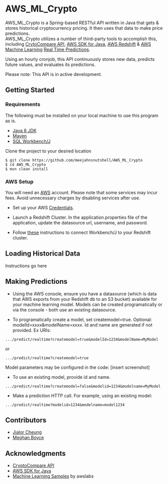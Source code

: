 # AWS_ML_Crypto

AWS_ML_Crypto is a Spring-based RESTful API written in Java that gets & stores historical cryptocurrency pricing. It then
uses that data to make price predictions.  
AWS_ML_Crypto utilizes a number of third-party tools to accomplish this, including [CrytoCompare API](https://www.cryptocompare.com/api/#), [AWS SDK for Java](https://aws.amazon.com/sdk-for-java/), [AWS Redshift](hhttps://aws.amazon.com/redshift/) & [AWS Machine Learning](https://aws.amazon.com/machine-learning/) [Real Time Predictions](https://docs.aws.amazon.com/machine-learning/latest/dg/requesting-real-time-predictions.html).

Using an hourly cronjob, this API continuously stores new data, predicts future values, and evaluates its predictions.

Please note: This API is in active development.
 
## Getting Started

### Requirements
The following must be installed on your local machine to use this program as is.
* [Java 8 JDK](http://www.oracle.com/technetwork/java/javase/downloads/jdk8-downloads-2133151.html)
* [Maven](https://maven.apache.org/download.cgi)
* [SQL Workbench/J](http://www.sql-workbench.net/downloads.html)

Clone the project to your desired location

```
$ git clone https://github.com/meejahnsnutshell/AWS_ML_Crypto
$ cd AWS_ML_Crypto
$ mvn clean install
```
### AWS Setup

You will need an [AWS](https://maven.apache.org/download.cgi) account. Please note that some services may incur fees. 
Avoid unnecessary charges by disabling services after use.

* Set up your AWS [Credentials](https://docs.aws.amazon.com/sdk-for-java/v1/developer-guide/credentials.html).

* Launch a Redshift Cluster. In the application.properties file of the application, update the datasource url, username, 
and password.

* Follow [these](https://docs.aws.amazon.com/redshift/latest/mgmt/connecting-using-workbench.html) instructions to connect 
Workbench/J to your Redshift cluster.

## Loading Historical Data


Instructions go here

## Making Predictions

* Using the AWS console, ensure you have a datasource (which is data that AWS exports from your Redshift db to an S3 
bucket) available for your machine learning model. Models can be created programatically or via the console - both use 
an existing datasource.  

* To programatically create a model, set createmodel=true. Optional: modelId=xxxx&modelName=xxxx. Id and name are 
generated if not provided. Ex URIs:
```
.../predict/realtime?createmodel=true&modelId=1234&modelName=MyModel
```
or
```
.../predict/realtime?createmodel=true
```
Model parameters may be configured in the code:
[insert screenshot]

* To use an existing model, provide id and name.
```
.../predict/realtime?createmodel=false&modelid=1234&modelname=MyModel
```

* Make a prediction HTTP call. For example, using an existing model: 
```
.../predict/realtime?modelid=1234&modelname=model1234
```

## Contributors
* [Jialor Cheung](https://github.com/PopoPenguin)
* [Meghan Boyce](https://github.com/meejahnsnutshell)

## Acknowledgments

* [CryptoCompare API](https://www.cryptocompare.com/api/#)
* [AWS SDK for Java](https://aws.amazon.com/sdk-for-java/)
* [Machine Learning Samples](https://github.com/awslabs/machine-learning-samples/blob/master/targeted-marketing-java/src/main/java/com/amazonaws/samples/machinelearning/BuildModel.java) by awslabs